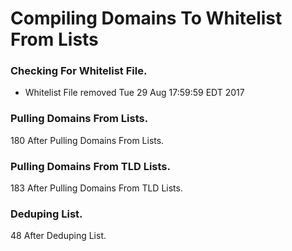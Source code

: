 # Compiling Domains To Whitelist From Lists

### Checking For Whitelist File.
* Whitelist File removed Tue 29 Aug 17:59:59 EDT 2017
### Pulling Domains From Lists.
180 After Pulling Domains From Lists.
### Pulling Domains From TLD Lists.
183 After Pulling Domains From TLD Lists.
### Deduping List.
48 After Deduping List.

